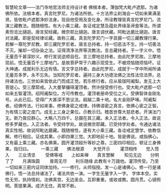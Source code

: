 智慧轮文章——法门寺地宫法师主持设计者
 佛根本者。薄伽梵大毗卢遮那。为诸佛所依。法根本者。真言陀罗尼。为诸法所依。十方法界尘刹海会一切如来果满圣贤。皆依毗卢遮那净妙法身。现自他受用及变化身。所诠教理皆真言陀罗尼门。流演三藏教法。既随根性。有大小乘三藏。各证戒定慧及蕴处界缘圣谛食等法。所谓素怛览比擿迦。唐言契经藏。微奈耶比擿迦。唐言调伏藏。阿毗达磨比擿迦。唐言对法藏。即是契经律论藏。故称三藏。真言陀罗尼门一字具摄一切三藏教理行果。若解一尊陀罗尼教。即三藏陀罗尼者。唐言总持者。持一切恶法不生。持一切善法不灭。摧却一切杂染之法。证得清净法界等流教法。言总藏持者。于一字义中。悟无量百千甚深妙义。修行宣说逆顺自在。言三摩地总持者。由此陀罗尼故。三摩地现前。悟无量百千三摩地门。是故菩萨常于六趣示现受生。不被烦恼随烦恼坏。证大神通。成就利乐无边有情。言文字总持者。由此陀罗尼。成就于一字中所闻所诵无量苏多罗。永不忘失。当知陀罗尼者。遍持三身大功德法佛之法性法住法界。总持诸法也。三世如来皆依此门而成正觉。若乐修行者。应从瑜珈阿阇梨。发无上大菩提心。受三摩耶戒。入大曼拏攞得灌顶者。然许授受修行也。受大毗卢遮那一切如来五智灌顶。绍阿阇梨位。方可传教也。灌顶者册命受位之义。受佛智体金刚名号。从此已后。受得广大甚深不思议法。超越二乘十地。名大金刚萨埵。阿阇梨者。绍佛传法。行如来事。修佛身密之戒律。持佛语密之真言。依佛心密之正智。为有情三密之度门。成无上三身之果位。示教示归。稽首世尊大慈悲者。开演法门无。斯乃普应群心。大略八万四千。总摄在其三藏。未入正法者。令入正法。故说修多罗藏也。入正法者。令受持学处。故说微奈耶藏。已受持学处者。令通达诸法真实性相。故说阿毗达磨藏。既随根性。遂有大小乘三藏。各诠戒定慧学。依教信解。修行相应。证成其果。小即四果三觉。大即地前十地。皆是佛说。咸指佛心。又有最上乘三藏。亦名佛乘。圆开灌顶超升等妙之尊。三密四印相应。顿证三身佛果。指归曰。
 　　一乘三藏　　佛法根源　　大觉开示  　　灌顶相传　　觉入悟入　　三业清坚  　　受佛等戒　　上如来禅　　真言慧解  　　知见无边　　分明了了　　月满珠圆  　　普周无尽　　利乐随缘
 此教有十万誐他。灌顶传受。乃至一切如来三密内证同体加持。一一修行。从师指授。发一心是诸佛心。修一行是诸佛行。悟一法总持诸法了。诸法共依一演。一字生无量字入一字。
字体本空。实性无穷。执持情刹。法佛真宫。无边圣会。互即重重。或收或教。圆月贯。心镜照明。菩提果满。成济无住。真常不断。
